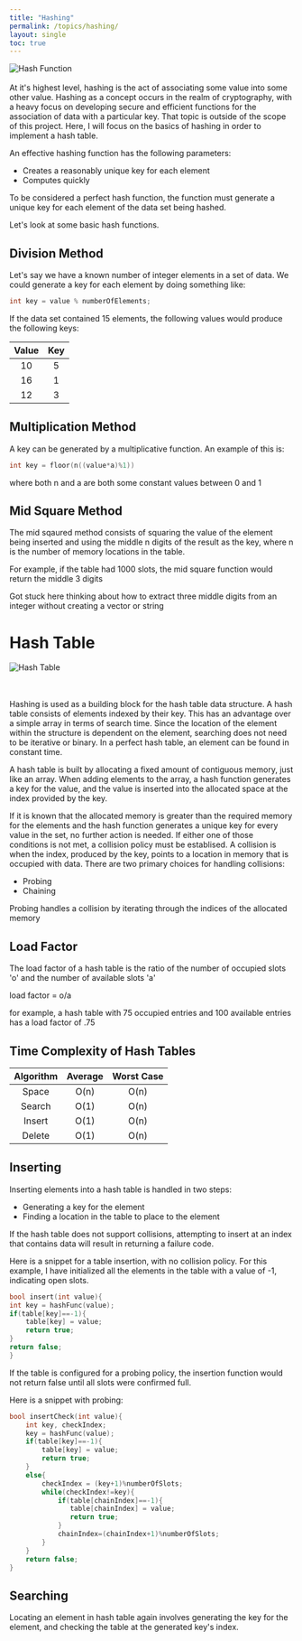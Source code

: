 ```yaml
---
title: "Hashing"
permalink: /topics/hashing/
layout: single
toc: true
---
```

![Hash Function](/structures-algorithms/assets/images/hash-function.jpg)
<br/><br/>
At it's highest level, hashing is the act of associating some value into some other value. Hashing as a concept occurs in the realm of cryptography, with a heavy focus on developing secure and efficient functions for the association of data with a particular key. That topic is outside of the scope of this project. Here, I will focus on the basics of hashing in order to implement a hash table. 

An effective hashing function has the following parameters:
- Creates a reasonably unique key for each element
- Computes quickly

To be considered a perfect hash function, the function must generate a unique key for each element of the data set being hashed.

Let's look at some basic hash functions. 

## Division Method

Let's say we have a known number of integer elements in a set of data. We could generate a key for each element by doing something like:

``` c++
int key = value % numberOfElements;
```
If the data set contained 15 elements, the following values would produce the following keys:

| Value | Key |
|:-----:|:---:|
| 10    | 5   |
| 16    | 1   |
| 12    | 3   |


## Multiplication Method
A key can be generated by a multiplicative function. An example of this is:

``` c++
int key = floor(n((value*a)%1))
```
where both n and a are both some constant values between 0 and 1

## Mid Square Method
The mid sqaured method consists of squaring the value of the element being inserted and using the middle n digits of the result as the key, where n is the number of memory locations in the table. 

For example, if the table had 1000 slots, the mid square function would return the middle 3 digits

Got stuck here thinking about how to extract three middle digits from an integer without creating a vector or string

# Hash Table

![Hash Table](/structures-algorithms/assets/images/hash-table.jpg)

<br/><br/>
Hashing is used as a building block for the hash table data structure. A hash table consists of elements indexed by their key. This has an advantage over a simple array in terms of search time. Since the location of the element within the structure is dependent on the element, searching does not need to be iterative or binary. In a perfect hash table, an element can be found in constant time. 

A hash table is built by allocating a fixed amount of contiguous memory, just like an array. When adding elements to the array, a hash function generates a key for the value, and the value is inserted into the allocated space at the index provided by the key. 

If it is known that the allocated memory is greater than the required memory for the elements and the hash function generates a unique key for every value in the set, no further action is needed. If either one of those conditions is not met, a collision policy must be establised. A collision is when the index, produced by the key, points to a location in memory that is occupied with data. There are two primary choices for handling collisions:
- Probing
- Chaining

Probing handles a collision by iterating through the indices of the allocated memory

## Load Factor
The load factor of a hash table is the ratio of the number of occupied slots 'o' and the number of available slots 'a'

load factor = o/a

for example, a hash table with 75 occupied entries and 100 available entries has a load factor of .75


## Time Complexity of Hash Tables

| Algorithm | Average | Worst Case |
|:---------:|:-------:|:----------:|
| Space     | O(n)    | O(n)       |
| Search    | O(1)    | O(n)       |
| Insert    | O(1)    | O(n)       |
| Delete    | O(1)    | O(n)       |


## Inserting 

Inserting elements into a hash table is handled in two steps:

- Generating a key for the element
- Finding a location in the table to place to the element

If the hash table does not support collisions, attempting to insert at an index that contains data will result in returning a failure code. 

Here is a snippet for a table insertion, with no collision policy. For this example, I have initialized all the elements in the table with a value of -1, indicating open slots. 

``` c++
bool insert(int value){
int key = hashFunc(value);
if(table[key]==-1){
    table[key] = value;
    return true;
}
return false;
}
```

If the table is configured for a probing policy, the insertion function would not return false until all slots were confirmed full. 

Here is a snippet with probing:

``` c++
bool insertCheck(int value){
    int key, checkIndex;
    key = hashFunc(value);
    if(table[key]==-1){
        table[key] = value;
        return true;
    }
    else{
        checkIndex = (key+1)%numberOfSlots;
        while(checkIndex!=key){
            if(table[chainIndex]==-1){
               table[chainIndex] = value; 
               return true;
            }
            chainIndex=(chainIndex+1)%numberOfSlots;
        }
    }
    return false;
}
```
## Searching

Locating an element in hash table again involves generating the key for the element, and checking the table at the generated key's index. 
